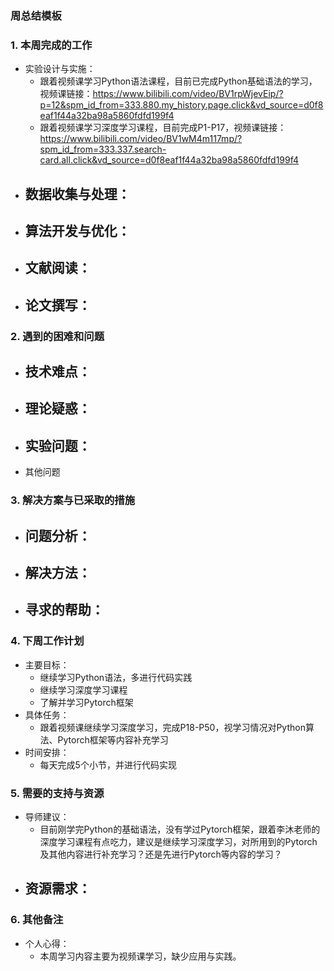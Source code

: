 ### 周总结模板



### 1. 本周完成的工作



- 实验设计与实施：
  - 跟着视频课学习Python语法课程，目前已完成Python基础语法的学习，视频课链接：https://www.bilibili.com/video/BV1rpWjevEip/?p=12&spm_id_from=333.880.my_history.page.click&vd_source=d0f8eaf1f44a32ba98a5860fdfd199f4
  - 跟着视频课学习深度学习课程，目前完成P1-P17，视频课链接：https://www.bilibili.com/video/BV1wM4m117mp/?spm_id_from=333.337.search-card.all.click&vd_source=d0f8eaf1f44a32ba98a5860fdfd199f4
- 数据收集与处理：
  - 
- 算法开发与优化：
  - 
- 文献阅读：
  - 
- 论文撰写：
  - 

### 2. 遇到的困难和问题



- 技术难点：
  - 
- 理论疑惑：
  - 
- 实验问题：
  - 
- 其他问题

### 3. 解决方案与已采取的措施



- 问题分析：
  - 
- 解决方法：
  - 
- 寻求的帮助：
  - 

### 4. 下周工作计划



- 主要目标：
  - 继续学习Python语法，多进行代码实践
  - 继续学习深度学习课程
  - 了解并学习Pytorch框架
- 具体任务：
  - 跟着视频课继续学习深度学习，完成P18-P50，视学习情况对Python算法、Pytorch框架等内容补充学习
- 时间安排：
  - 每天完成5个小节，并进行代码实现

### **5. 需要的支持与资源**



- 导师建议：
  - 目前刚学完Python的基础语法，没有学过Pytorch框架，跟着李沐老师的深度学习课程有点吃力，建议是继续学习深度学习，对所用到的Pytorch及其他内容进行补充学习？还是先进行Pytorch等内容的学习？
- 资源需求：
  - 

### 6. 其他备注



- 个人心得：
  - 本周学习内容主要为视频课学习，缺少应用与实践。